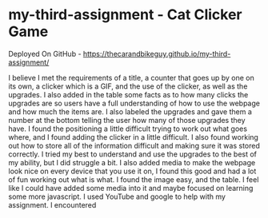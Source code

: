 # my-third-assignment - Cat Clicker Game

Deployed On GitHub - https://thecarandbikeguy.github.io/my-third-assignment/

I believe I met the requirements of a title, a counter that goes up by one on its own, a clicker which is a GIF, and the use of the clicker, as well as the upgrades. I also added in the table some facts as to how many clicks the upgrades are so users have a full understanding of how to use the webpage and how much the items are. I also labeled the upgrades and gave them a number at the bottom telling the user how many of those upgrades they have. I found the positioning a little difficult trying to work out what goes where, and I found adding the clicker in a little difficult. I also found working out how to store all of the information difficult and making sure it was stored correctly. I tried my best to understand and use the upgrades to the best of my ability, but I did struggle a bit. I also added media to make the webpage look nice on every device that you use it on, I found this good and had a lot of fun working out what is what. I found the image easy, and the table. I feel like I could have added some media into it and maybe focused on learning some more javascript. I used YouTube and google to help with my assignment. I encountered 

